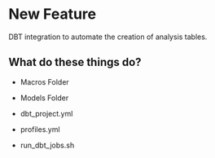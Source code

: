 # New Feature

DBT integration to automate the creation of analysis tables.

## What do these things do?

- Macros Folder

- Models Folder

- dbt_project.yml

- profiles.yml

- run_dbt_jobs.sh
